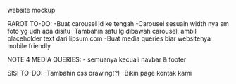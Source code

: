 website mockup

RAROT TO-DO: 
-Buat carousel jd ke tengah 
-Carousel sesuain width nya sm foto yg udh ada disitu 
-Tambahin satu lg dibawah carousel, ambil placeholder text dari lipsum.com 
-Buat media queries biar websitenya mobile friendly

NOTE 4 MEDIA QUERIES:
    - semuanya kecuali navbar & footer


SISI TO-DO:
-Tambahin css drawing(?)
-Bikin page kontak kami